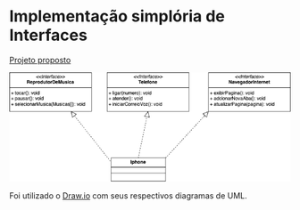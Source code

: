 # Implementação simplória de Interfaces

[Projeto proposto](https://github.com/digitalinnovationone/trilha-java-basico/blob/main/desafios/poo/README.md)

![UML](classIphone.drawio.png)

Foi utilizado o [Draw.io](https://app.diagrams.net/) com seus respectivos diagramas de UML.